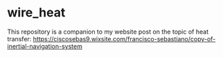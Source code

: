 # wire_heat
This repository is a companion to my website post on the topic of heat transfer: https://ciscosebas9.wixsite.com/francisco-sebastiano/copy-of-inertial-navigation-system
